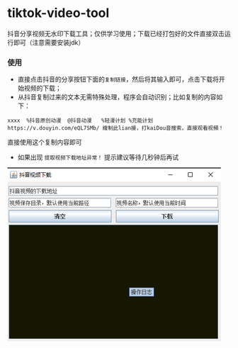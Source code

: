 # tiktok-video-tool

抖音分享视频无水印下载工具；仅供学习使用；下载已经打包好的文件直接双击运行即可（注意需要安装jdk）

### 使用

* 直接点击抖音的分享按钮下面的`复制链接`，然后将其输入即可，点击下载将开始视频的下载；
* 从抖音复制过来的文本无需特殊处理，程序会自动识别；比如复制的内容如下：

```text
xxxx  %抖音原创动漫  @抖音动漫   %轻漫计划 %充能计划  https://v.douyin.com/eQL7SMb/ 緮制此lian接，打kaiDou音搜索，直接观看视頻！
```

直接使用这个复制内容即可

* 如果出现 `提取视频下载地址异常！` 提示建议等待几秒钟后再试

![](tiktok.png)

